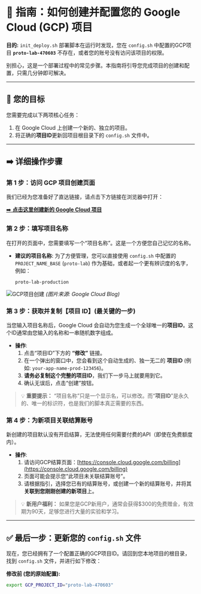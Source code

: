 # 📄 指南：如何创建并配置您的 Google Cloud (GCP) 项目

**目的:** `init_deploy.sh` 部署脚本在运行时发现，您在 `config.sh` 中配置的GCP项目 **`proto-lab-470603`** 不存在，或者您的账号没有访问该项目的权限。

别担心，这是一个部署过程中的常见步骤。本指南将引导您完成项目的创建和配置，只需几分钟即可解决。

---

## 🎯 您的目标

您需要完成以下两项核心任务：

1.  在 Google Cloud 上创建一个新的、独立的项目。
2.  将正确的**项目ID**更新回项目根目录下的 `config.sh` 文件中。

---

## ➡️ 详细操作步骤

### 第 1 步：访问 GCP 项目创建页面

我们已经为您准备好了直达链接，请点击下方链接在浏览器中打开：

[➡️ **点击这里创建新的 Google Cloud 项目**](https://console.cloud.google.com/projectcreate)

### 第 2 步：填写项目名称

在打开的页面中，您需要填写一个“项目名称”。这是一个方便您自己记忆的名称。

*   **建议的项目名称**: 为了方便管理，您可以直接使用 `config.sh` 中配置的 `PROJECT_NAME_BASE` (`proto-lab`) 作为基础，或者起一个更有辨识度的名字，例如：
    ```
    proto-lab-production
    ```

![GCP项目创建](https://storage.googleapis.com/gweb-cloudblog-publish/images/Project-create.max-1600x1600.png)
*(图片来源: Google Cloud Blog)*

### 第 3 步：获取并复制【项目 ID】(最关键的一步)

当您输入项目名称后，Google Cloud 会自动为您生成一个全球唯一的**项目ID**。这个ID通常由您输入的名称和一串随机数字组成。

*   **操作**:
    1.  点击“项目ID”下方的 **“修改”** 链接。
    2.  在一个弹出的窗口中，您会看到这个自动生成的、独一无二的 **项目ID** (例如: `your-app-name-prod-123456`)。
    3.  **请务必复制这个完整的项目ID**，我们下一步马上就要用到它。
    4.  确认无误后，点击“创建”按钮。

> 💡 **重要提示：** “项目名称”只是一个显示名，可以修改。而“**项目ID**”是永久的、唯一的标识符，也是我们的脚本真正需要的东西。

### 第 4 步：为新项目关联结算账号

新创建的项目默认没有开启结算，无法使用任何需要付费的API（即使在免费额度内）。

*   **操作**:
    1.  请访问GCP结算页面：[https://console.cloud.google.com/billing](https://console.cloud.google.com/billing)
    2.  页面可能会提示您“此项目未关联结算账号”。
    3.  请根据指引，选择您已有的结算账号，或创建一个新的结算账号，并将其**关联到您刚刚创建的新项目**上。

> 💡 **新用户福利：** 如果您是GCP新用户，通常会获得$300的免费赠金，有效期为90天，足够您进行大量的实验和学习。

---

## ✅ 最后一步：更新您的 `config.sh` 文件

现在，您已经拥有了一个配置正确的GCP项目ID。请回到您本地项目的根目录，找到 `config.sh` 文件，并进行如下修改：

**修改前 (您的原始配置):**
```bash
export GCP_PROJECT_ID="proto-lab-470603"
